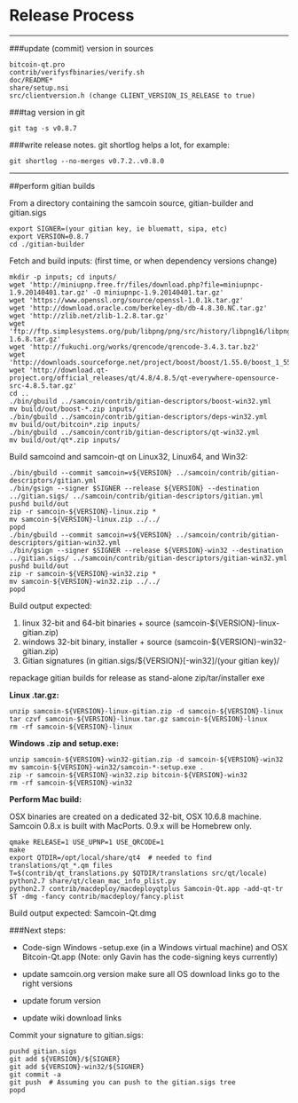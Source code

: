 Release Process
====================

* * *

###update (commit) version in sources


	bitcoin-qt.pro
	contrib/verifysfbinaries/verify.sh
	doc/README*
	share/setup.nsi
	src/clientversion.h (change CLIENT_VERSION_IS_RELEASE to true)

###tag version in git

	git tag -s v0.8.7

###write release notes. git shortlog helps a lot, for example:

	git shortlog --no-merges v0.7.2..v0.8.0

* * *

##perform gitian builds

 From a directory containing the samcoin source, gitian-builder and gitian.sigs
  
	export SIGNER=(your gitian key, ie bluematt, sipa, etc)
	export VERSION=0.8.7
	cd ./gitian-builder

 Fetch and build inputs: (first time, or when dependency versions change)

	mkdir -p inputs; cd inputs/
	wget 'http://miniupnp.free.fr/files/download.php?file=miniupnpc-1.9.20140401.tar.gz' -O miniupnpc-1.9.20140401.tar.gz'
	wget 'https://www.openssl.org/source/openssl-1.0.1k.tar.gz'
	wget 'http://download.oracle.com/berkeley-db/db-4.8.30.NC.tar.gz'
	wget 'http://zlib.net/zlib-1.2.8.tar.gz'
	wget 'ftp://ftp.simplesystems.org/pub/libpng/png/src/history/libpng16/libpng-1.6.8.tar.gz'
	wget 'http://fukuchi.org/works/qrencode/qrencode-3.4.3.tar.bz2'
	wget 'http://downloads.sourceforge.net/project/boost/boost/1.55.0/boost_1_55_0.tar.bz2'
	wget 'http://download.qt-project.org/official_releases/qt/4.8/4.8.5/qt-everywhere-opensource-src-4.8.5.tar.gz'
	cd ..
	./bin/gbuild ../samcoin/contrib/gitian-descriptors/boost-win32.yml
	mv build/out/boost-*.zip inputs/
	./bin/gbuild ../samcoin/contrib/gitian-descriptors/deps-win32.yml
	mv build/out/bitcoin*.zip inputs/
	./bin/gbuild ../samcoin/contrib/gitian-descriptors/qt-win32.yml
	mv build/out/qt*.zip inputs/

 Build samcoind and samcoin-qt on Linux32, Linux64, and Win32:
  
	./bin/gbuild --commit samcoin=v${VERSION} ../samcoin/contrib/gitian-descriptors/gitian.yml
	./bin/gsign --signer $SIGNER --release ${VERSION} --destination ../gitian.sigs/ ../samcoin/contrib/gitian-descriptors/gitian.yml
	pushd build/out
	zip -r samcoin-${VERSION}-linux.zip *
	mv samcoin-${VERSION}-linux.zip ../../
	popd
	./bin/gbuild --commit samcoin=v${VERSION} ../samcoin/contrib/gitian-descriptors/gitian-win32.yml
	./bin/gsign --signer $SIGNER --release ${VERSION}-win32 --destination ../gitian.sigs/ ../samcoin/contrib/gitian-descriptors/gitian-win32.yml
	pushd build/out
	zip -r samcoin-${VERSION}-win32.zip *
	mv samcoin-${VERSION}-win32.zip ../../
	popd

  Build output expected:

  1. linux 32-bit and 64-bit binaries + source (samcoin-${VERSION}-linux-gitian.zip)
  2. windows 32-bit binary, installer + source (samcoin-${VERSION}-win32-gitian.zip)
  3. Gitian signatures (in gitian.sigs/${VERSION}[-win32]/(your gitian key)/

repackage gitian builds for release as stand-alone zip/tar/installer exe

**Linux .tar.gz:**

	unzip samcoin-${VERSION}-linux-gitian.zip -d samcoin-${VERSION}-linux
	tar czvf samcoin-${VERSION}-linux.tar.gz samcoin-${VERSION}-linux
	rm -rf samcoin-${VERSION}-linux

**Windows .zip and setup.exe:**

	unzip samcoin-${VERSION}-win32-gitian.zip -d samcoin-${VERSION}-win32
	mv samcoin-${VERSION}-win32/samcoin-*-setup.exe .
	zip -r samcoin-${VERSION}-win32.zip bitcoin-${VERSION}-win32
	rm -rf samcoin-${VERSION}-win32

**Perform Mac build:**

  OSX binaries are created on a dedicated 32-bit, OSX 10.6.8 machine.
  Samcoin 0.8.x is built with MacPorts.  0.9.x will be Homebrew only.

	qmake RELEASE=1 USE_UPNP=1 USE_QRCODE=1
	make
	export QTDIR=/opt/local/share/qt4  # needed to find translations/qt_*.qm files
	T=$(contrib/qt_translations.py $QTDIR/translations src/qt/locale)
	python2.7 share/qt/clean_mac_info_plist.py
	python2.7 contrib/macdeploy/macdeployqtplus Samcoin-Qt.app -add-qt-tr $T -dmg -fancy contrib/macdeploy/fancy.plist

 Build output expected: Samcoin-Qt.dmg

###Next steps:

* Code-sign Windows -setup.exe (in a Windows virtual machine) and
  OSX Bitcoin-Qt.app (Note: only Gavin has the code-signing keys currently)

* update samcoin.org version
  make sure all OS download links go to the right versions

* update forum version

* update wiki download links

Commit your signature to gitian.sigs:

	pushd gitian.sigs
	git add ${VERSION}/${SIGNER}
	git add ${VERSION}-win32/${SIGNER}
	git commit -a
	git push  # Assuming you can push to the gitian.sigs tree
	popd

